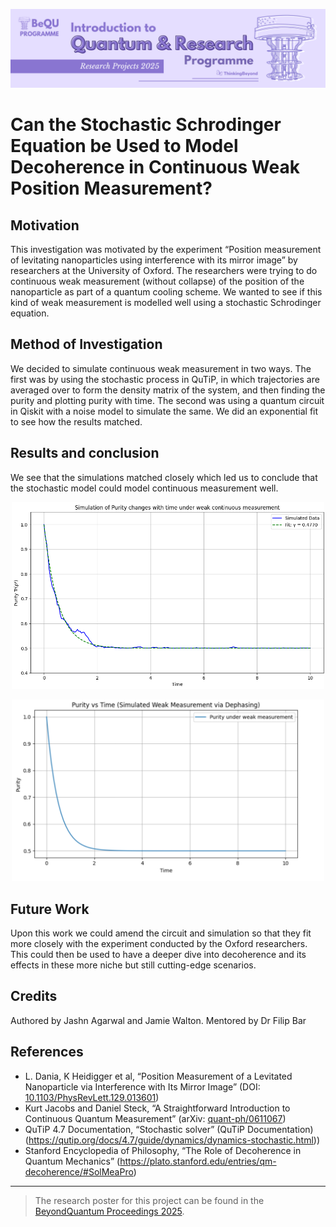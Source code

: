 ![BeyondQuantum Banner for Research Projects](../BeyondQuantum_Banner_Research_Projects_2025.png)

# Can the Stochastic Schrodinger Equation be Used to Model Decoherence in Continuous Weak Position Measurement?

## Motivation

This investigation was motivated by the experiment “Position measurement of levitating nanoparticles using interference with its mirror image” by researchers at the University of Oxford. The researchers were trying to do continuous weak measurement (without collapse) of the position of the nanoparticle as part of a quantum cooling scheme. We wanted to see if this kind of weak measurement is modelled well using a stochastic Schrodinger equation.

## Method of Investigation
We decided to simulate continuous weak measurement in two ways. The first was by using the stochastic process in QuTiP, in which trajectories are averaged over to form the density matrix of the system, and then finding the purity and plotting purity with time. The second was using a quantum circuit in Qiskit with a noise model to simulate the same. We did an exponential fit to see how the results matched.

## Results and conclusion

We see that the simulations matched closely which led us to conclude that the stochastic model could model continuous measurement well. 
<p align="center">
  <img src="./image_2025-05-31_120816729.png" alt="Stochastic simulation result" width="500"/>
</p>
<p align="center">
  <img src="./image_2025-05-31_120859627.png" alt="Qiskit simulation result" width="500"/>
</p>


## Future Work

Upon this work we could amend the circuit and simulation so that they fit more closely with the experiment conducted by the Oxford researchers. This could then be used to have a deeper dive into decoherence and its effects in these more niche but still cutting-edge scenarios.

## Credits
Authored by Jashn Agarwal and Jamie Walton. Mentored by Dr Filip Bar

## References


- L. Dania, K Heidigger et al, “Position Measurement of a Levitated Nanoparticle via Interference with Its Mirror Image” (DOI: [10.1103/PhysRevLett.129.013601](https://doi.org/10.1103/PhysRevLett.129.013601))
- Kurt Jacobs and Daniel Steck, “A Straightforward Introduction to Continuous Quantum Measurement” (arXiv: [quant-ph/0611067](https://arxiv.org/abs/quant-ph/0611067))
- QuTiP 4.7 Documentation, “Stochastic solver” (QuTiP Documentation)(https://qutip.org/docs/4.7/guide/dynamics/dynamics-stochastic.html))
- Stanford Encyclopedia of Philosophy, “The Role of Decoherence in Quantum Mechanics” (https://plato.stanford.edu/entries/qm-decoherence/#SolMeaPro)

---

> The research poster for this project can be found in the [BeyondQuantum Proceedings 2025](https://thinkingbeyond.education/beyondquantum_proceedings_2025/).

